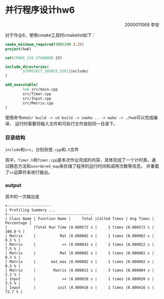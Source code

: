 # 并行程序设计hw6

<p align=right>
  2000011068 李安
</p>


对于作业6，使用cmake工具时cmakelist如下：

```cmake
cmake_minimum_required(VERSION 3.25)
project(hw6)

set(CMAKE_CXX_STANDARD 23)

include_directories(
        ${PROJECT_SOURCE_DIR}/include/
)

add_executable(
        hw6 src/main.cpp
        src/Timer.cpp
        src/Input.cpp
        src/Matrix.cpp
)

```

使用命令`mkdir build -> cd build -> cmake .. -> make -> ./hw6`可以完成编译，
运行时需要将输入文件和可执行文件放到同一目录下。

### 目录结构
`include`和`src`，分别存放`.cpp`和`.h`文件

其中，`Timer.h`和`Timer.cpp`是本次作业完成的内容，具体完成了一个计时类，通过静态方法和`unordered_map`来存储了程序的运行时间和调用次数等信息。
并重载了`<<`运算符来进行输出。

### output
其中的一次输出是

```shell
+--------------------
| Profiling Summery ...
+---------------------------------------
| Class Name | Function Name |     Total |Called Times | Avg Times | Percentage |
|            |Total Run Time |0.000572 s |     1 times |0.000572 s |    100.0 % |
| Matrix     |           Mat |0.000002 s |     1 times |0.000002 s |      0.3 % |
| Matrix     |            << |0.000043 s |     2 times |0.000022 s |      7.5 % |
| Matrix     |           Mat |0.000002 s |     1 times |0.000002 s |      0.3 % |
| Matrix     |       mat_max |0.000002 s |     1 times |0.000002 s |      0.3 % |
| Matrix     |        Matrix |0.000013 s |     3 times |0.000004 s |      2.3 % |
| Input      |            << |0.000020 s |     1 times |0.000020 s |      3.5 % |
| Input      |          init |0.000416 s |     1 times |0.000416 s |     72.7 % |

```

